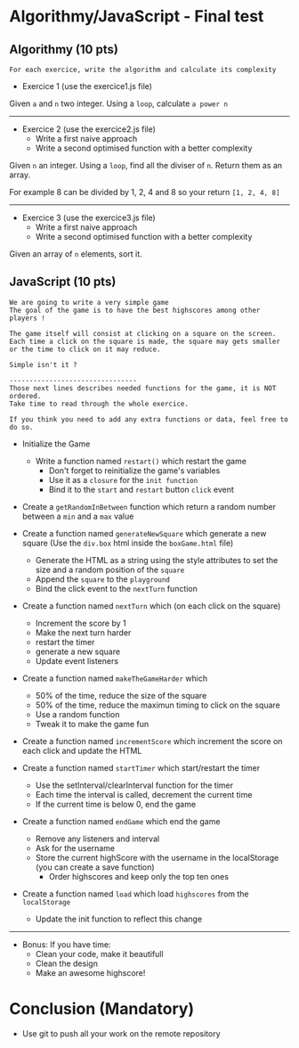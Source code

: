 # Algorithmy/JavaScript - Final test

## Algorithmy (10 pts)
```
For each exercice, write the algorithm and calculate its complexity
```
- Exercice 1 (use the exercice1.js file)

Given `a` and `n` two integer. Using a `loop`, calculate `a power n`

---------------

- Exercice 2 (use the exercice2.js file)
  - Write a first naive approach
  - Write a second optimised function with a better complexity

Given `n` an integer. Using a `loop`, find all the diviser of `n`. Return them as an array.

For example 8 can be divided by 1, 2, 4 and 8 so your return `[1, 2, 4, 8]`

-------------

- Exercice 3 (use the exercice3.js file)
  - Write a first naive approach
  - Write a second optimised function with a better complexity
  
Given an array of `n` elements, sort it.


## JavaScript (10 pts)
```
We are going to write a very simple game
The goal of the game is to have the best highscores among other players !

The game itself will consist at clicking on a square on the screen.
Each time a click on the square is made, the square may gets smaller or the time to click on it may reduce.

Simple isn't it ?

--------------------------------
Those next lines describes needed functions for the game, it is NOT ordered.
Take time to read through the whole exercice.

If you think you need to add any extra functions or data, feel free to do so.
```
- Initialize the Game
  - Write a function named `restart()` which restart the game
    - Don't forget to reinitialize the game's variables
    - Use it as a `closure` for the `init function`
    - Bind it to the `start` and `restart` button `click` event

- Create a `getRandomInBetween` function which return a random number between a `min` and a `max` value

- Create a function named `generateNewSquare` which generate a new square (Use the `div.box` html inside the `boxGame.html` file)  
  - Generate the HTML as a string using the style attributes to set the size and a random position of the `square`
  - Append the `square` to the `playground`
  - Bind the click event to the `nextTurn` function

- Create a function named `nextTurn` which (on each click on the square)
  - Increment the score by 1
  - Make the next turn harder
  - restart the timer
  - generate a new square
  - Update event listeners

- Create a function named `makeTheGameHarder` which
  - 50% of the time, reduce the size of the square
  - 50% of the time, reduce the maximun timing to click on the square
  - Use a random function
  - Tweak it to make the game fun

- Create a function named `incrementScore` which increment the score on each click and update the HTML

- Create a function named `startTimer` which start/restart the timer
  - Use the setInterval/clearInterval function for the timer
  - Each time the interval is called, decrement the current time
  - If the current time is below 0, end the game

- Create a function named `endGame` which end the game
  - Remove any listeners and interval
  - Ask for the username
  - Store the current highScore with the username in the localStorage (you can create a save function)
    - Order highscores and keep only the top ten ones

- Create a function named `load` which load `highscores` from the `localStorage`
  - Update the init function to reflect this change

---------------
- Bonus: If you have time:
  - Clean your code, make it beautifull
  - Clean the design
  - Make an awesome highscore! 

# Conclusion (Mandatory)
- Use git to push all your work on the remote repository